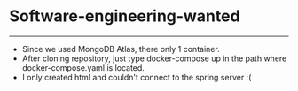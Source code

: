 # Software-engineering-wanted
---
- Since we used MongoDB Atlas, there only 1 container.
- After cloning repository, just type docker-compose up in the path where docker-compose.yaml is located.
- I only created html and couldn't connect to the spring server :(
